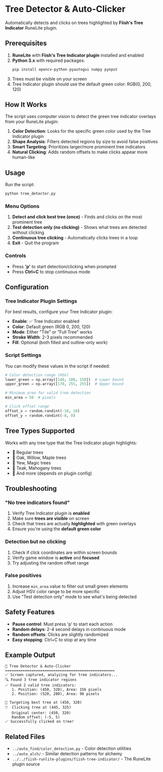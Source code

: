 # Tree Detector & Auto-Clicker

Automatically detects and clicks on trees highlighted by **Fiish's Tree Indicator** RuneLite plugin.

## Prerequisites

1. **RuneLite** with **Fiish's Tree Indicator plugin** installed and enabled
2. **Python 3.x** with required packages:
   ```bash
   pip install opencv-python pyautogui numpy pynput
   ```
3. Trees must be visible on your screen
4. Tree Indicator plugin should use the default green color: RGB(0, 200, 120)

## How It Works

The script uses computer vision to detect the green tree indicator overlays from your RuneLite plugin:

1. **Color Detection**: Looks for the specific green color used by the Tree Indicator plugin
2. **Shape Analysis**: Filters detected regions by size to avoid false positives
3. **Smart Targeting**: Prioritizes larger/more prominent tree indicators
4. **Natural Clicking**: Adds random offsets to make clicks appear more human-like

## Usage

Run the script:
```bash
python tree_detector.py
```

### Menu Options

1. **Detect and click best tree (once)** - Finds and clicks on the most prominent tree
2. **Test detection only (no clicking)** - Shows what trees are detected without clicking
3. **Continuous tree clicking** - Automatically clicks trees in a loop
4. **Exit** - Quit the program

### Controls

- Press **'p'** to start detection/clicking when prompted
- Press **Ctrl+C** to stop continuous mode

## Configuration

### Tree Indicator Plugin Settings

For best results, configure your Tree Indicator plugin:

- **Enable**: ✅ Tree Indicator enabled
- **Color**: Default green (RGB 0, 200, 120) 
- **Mode**: Either "Tile" or "Full Tree" works
- **Stroke Width**: 2-3 pixels recommended
- **Fill**: Optional (both filled and outline-only work)

### Script Settings

You can modify these values in the script if needed:

```python
# Color detection range (HSV)
lower_green = np.array([140, 180, 150])  # Lower bound
upper_green = np.array([170, 255, 255])  # Upper bound

# Minimum area for valid tree detection
min_area = 50  # pixels

# Click offset range
offset_x = random.randint(-10, 10)
offset_y = random.randint(-8, 8)
```

## Tree Types Supported

Works with any tree type that the Tree Indicator plugin highlights:

- 🌳 Regular trees
- 🌲 Oak, Willow, Maple trees  
- 🌴 Yew, Magic trees
- 🎋 Teak, Mahogany trees
- 🌿 And more (depends on plugin config)

## Troubleshooting

### "No tree indicators found"

1. Verify Tree Indicator plugin is **enabled**
2. Make sure **trees are visible** on screen
3. Check that trees are actually **highlighted** with green overlays
4. Ensure you're using the **default green color**

### Detection but no clicking

1. Check if click coordinates are within screen bounds
2. Verify game window is **active** and **focused**
3. Try adjusting the random offset range

### False positives

1. Increase `min_area` value to filter out small green elements
2. Adjust HSV color range to be more specific
3. Use "Test detection only" mode to see what's being detected

## Safety Features

- **Pause control**: Must press 'p' to start each action
- **Random delays**: 2-4 second delays in continuous mode
- **Random offsets**: Clicks are slightly randomized
- **Easy stopping**: Ctrl+C to stop at any time

## Example Output

```
🌳 Tree Detector & Auto-Clicker
==================================================
✅ Screen captured, analyzing for tree indicators...
🔍 Found 3 tree indicator regions
✅ Found 2 valid tree indicators:
   1. Position: (450, 320), Area: 156 pixels
   2. Position: (520, 280), Area: 98 pixels

🎯 Targeting best tree at (450, 320)
🖱️  Clicking tree at (445, 325)
   Original center: (450, 320)
   Random offset: (-5, 5)
✅ Successfully clicked on tree!
```

## Related Files

- `../auto_find/color_detection.py` - Color detection utilities
- `../auto_alch/` - Similar detection patterns for alchemy
- `../../fiish-runlite-plugins/fiish-tree-indicator/` - The RuneLite plugin source

